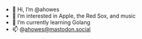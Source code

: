 - 👋 Hi, I’m @ahowes
- 👀 I’m interested in Apple, the Red Sox, and music
- 🌱 I’m currently learning Golang
- 📫 @ahowes@mastodon.social

<!---
ahowes/ahowes is a ✨ special ✨ repository because its `README.md` (this file) appears on your GitHub profile.
You can click the Preview link to take a look at your changes.
--->
